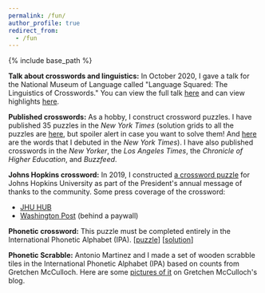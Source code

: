 ```yaml
---
permalink: /fun/
author_profile: true
redirect_from:
  - /fun
---
```


{% include base_path %}

**Talk about crosswords and linguistics:** In October 2020, I gave a talk for the National Museum of Language called "Language Squared: The Linguistics of Crosswords." You can view the full talk [here](https://www.youtube.com/watch?v=r5Lhir9eKyY) and can view highlights [here](https://www.youtube.com/watch?v=UwbO8HMrOq4).

**Published crosswords:** As a hobby, I construct crossword puzzles. I have published 35 puzzles in the *New York Times* (solution grids to all the puzzles are [here](https://www.xwordinfo.com/Thumbs?author=Tom+McCoy), but spoiler alert in case you want to solve them! And [here](https://www.xwordinfo.com/WordsByCon?author=Tom+McCoy) are the words that I debuted in the *New York Times*). I have also published crosswords in the *New Yorker*, the *Los Angeles Times*, the *Chronicle of Higher Education*, and *Buzzfeed*.

**Johns Hopkins crossword:** In 2019, I constructed [a crossword puzzle](https://thankyou.jhu.edu/2019/) for Johns Hopkins University as part of the President's annual message of thanks to the community. Some press coverage of the crossword:

* [JHU HUB](https://hub.jhu.edu/2019/12/12/tom-mccoy-crossword-puzzlemaker/)
* [Washington Post](https://www.washingtonpost.com/education/2019/12/27/puzzling-over-language-computational-linguistics-researcher-crafts-crossword-johns-hopkins/#comments-wrapper) (behind a paywall)

**Phonetic crossword:** This puzzle must be completed entirely in the International Phonetic Alphabet (IPA). [[puzzle](http://rtmccoy.com/crosswords/changing_places_xword.pdf)] [[solution](http://rtmccoy.com/crosswords/changing_places_answers.pdf)]

**Phonetic Scrabble:** Antonio Martinez and I made a set of wooden scrabble tiles in the International Phonetic Alphabet (IPA) based on counts from Gretchen McCulloch. Here are some [pictures of it](https://allthingslinguistic.com/post/116416236538/these-ipa-scrabble-pictures-are-courtesy-of-tom) on Gretchen McCulloch's blog.


